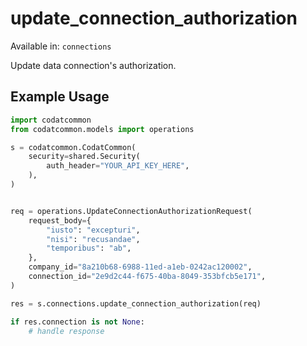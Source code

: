 # update_connection_authorization
Available in: `connections`

Update data connection's authorization.

## Example Usage
```python
import codatcommon
from codatcommon.models import operations

s = codatcommon.CodatCommon(
    security=shared.Security(
        auth_header="YOUR_API_KEY_HERE",
    ),
)


req = operations.UpdateConnectionAuthorizationRequest(
    request_body={
        "iusto": "excepturi",
        "nisi": "recusandae",
        "temporibus": "ab",
    },
    company_id="8a210b68-6988-11ed-a1eb-0242ac120002",
    connection_id="2e9d2c44-f675-40ba-8049-353bfcb5e171",
)

res = s.connections.update_connection_authorization(req)

if res.connection is not None:
    # handle response
```